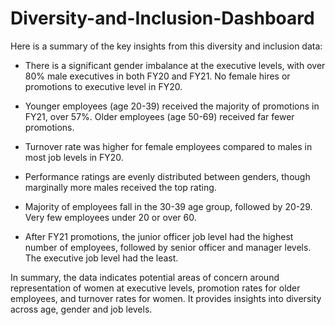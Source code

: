 # Diversity-and-Inclusion-Dashboard

Here is a summary of the key insights from this diversity and inclusion data:

- There is a significant gender imbalance at the executive levels, with over 80% male executives in both FY20 and FY21. No female hires or promotions to executive level in FY20.

- Younger employees (age 20-39) received the majority of promotions in FY21, over 57%. Older employees (age 50-69) received far fewer promotions.  

- Turnover rate was higher for female employees compared to males in most job levels in FY20.

- Performance ratings are evenly distributed between genders, though marginally more males received the top rating.

- Majority of employees fall in the 30-39 age group, followed by 20-29. Very few employees under 20 or over 60.

- After FY21 promotions, the junior officer job level had the highest number of employees, followed by senior officer and manager levels. The executive job level had the least.

In summary, the data indicates potential areas of concern around representation of women at executive levels, promotion rates for older employees, and turnover rates for women. It provides insights into diversity across age, gender and job levels.
